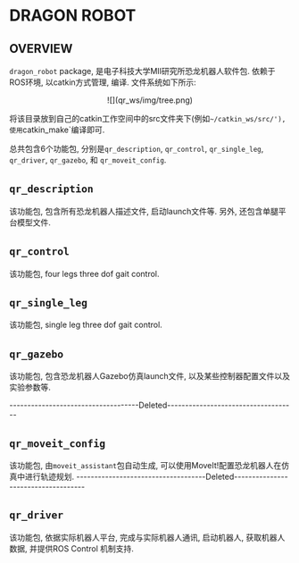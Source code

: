 # DRAGON ROBOT

## OVERVIEW
`dragon_robot` package, 是电子科技大学MII研究所恐龙机器人软件包. 依赖于ROS环境, 以catkin方式管理, 编译. 文件系统如下所示:

<center>
![](qr_ws/img/tree.png)
</center>

将该目录放到自己的catkin工作空间中的src文件夹下(例如`~/catkin_ws/src/'), 使用`catkin_make`编译即可.

总共包含6个功能包, 分别是`qr_description`, `qr_control`, `qr_single_leg`, `qr_driver`, `qr_gazebo`, 和 `qr_moveit_config`.

## `qr_description`

该功能包, 包含所有恐龙机器人描述文件, 启动launch文件等. 另外, 还包含单腿平台模型文件.

## `qr_control`

该功能包, four legs three dof gait control.

## `qr_single_leg`

该功能包, single leg three dof gait control.


## `qr_gazebo`

该功能包, 包含恐龙机器人Gazebo仿真launch文件, 以及某些控制器配置文件以及实验参数等.

------------------------------------Deleted------------------------------------
## `qr_moveit_config`

该功能包, 由`moveit_assistant`包自动生成, 可以使用MoveIt!配置恐龙机器人在仿真中进行轨迹规划.
------------------------------------Deleted------------------------------------

## `qr_driver`

该功能包, 依据实际机器人平台, 完成与实际机器人通讯, 启动机器人, 获取机器人数据, 并提供ROS Control 机制支持.

